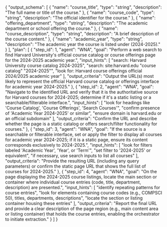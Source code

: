 {
  "output_schema": [
    {
      "name": "course_title",
      "type": "string",
      "description": "The full name or title of the course."
    },
    {
      "name": "course_code",
      "type": "string",
      "description": "The official identifier for the course."
    },
    {
      "name": "offering_department",
      "type": "string",
      "description": "The academic department or school offering the course."
    },
    {
      "name": "course_description",
      "type": "string",
      "description": "A brief description of the course content."
    },
    {
      "name": "academic_year",
      "type": "string",
      "description": "The academic year the course is listed under (2024-2025)."
    }
  ],
  "plan": [
    {
      "step_id": 1,
      "agent": "WNA",
      "goal": "Perform a web search to find Harvard University's official course catalog or course offerings page for the 2024-2025 academic year.",
      "input_hints": [
        "search: Harvard University course catalog 2024-2025",
        "search: site:harvard.edu \"course catalog\" \"2024-2025\"",
        "look for: Harvard course offerings official 2024/2025 academic year"
      ],
      "output_criteria": "Output the URL(s) most likely to represent the official Harvard course catalog or offerings interface for academic year 2024-2025."
    },
    {
      "step_id": 2,
      "agent": "WNA",
      "goal": "Navigate to the identified URL and verify that it is the authoritative source for Harvard courses for 2024-2025; determine if it's a static listing or a searchable/filterable interface.",
      "input_hints": [
        "look for headings like 'Course Catalog', 'Course Offerings', 'Search Courses'",
        "confirm presence of 'Academic Year 2024-2025' or similar",
        "ensure domain is harvard.edu or an official subdomain"
      ],
      "output_criteria": "Confirm the URL and describe whether the page is a static catalog or offers search/filter functionality for courses."
    },
    {
      "step_id": 3,
      "agent": "WNA",
      "goal": "If the source is a searchable or filterable interface, set or apply the filter to display all courses for academic year 2024-2025; if it is a static page, ensure its content corresponds exclusively to 2024-2025.",
      "input_hints": [
        "look for filters labeled 'Academic Year', 'Year', or 'Term'",
        "set filter to '2024-2025' or equivalent",
        "if necessary, use search inputs to list all courses"
      ],
      "output_criteria": "Provide the resulting URL (including any query parameters) or confirm the static page URL that shows the full list of courses for 2024-2025."
    },
    {
      "step_id": 4,
      "agent": "WNA",
      "goal": "On the page displaying the 2024-2025 course listings, locate the main section or container where individual course entries (code, title, department, description) are presented.",
      "input_hints": [
        "identify repeating patterns for course entries",
        "look for elements containing course codes (e.g., COMPSCI 50), titles, departments, descriptions",
        "locate the section or listing container housing these entries"
      ],
      "output_criteria": "Report the final URL and provide a clear description of the page region (e.g., main content area or listing container) that holds the course entries, enabling the orchestrator to initiate extraction."
    }
  ]
}